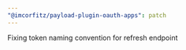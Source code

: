 ```yaml
---
"@imcorfitz/payload-plugin-oauth-apps": patch
---
```


Fixing token naming convention for refresh endpoint
